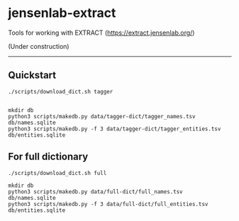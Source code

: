 # jensenlab-extract

Tools for working with EXTRACT (https://extract.jensenlab.org/)

(Under construction)

---

## Quickstart

```
./scripts/download_dict.sh tagger


mkdir db
python3 scripts/makedb.py data/tagger-dict/tagger_names.tsv db/names.sqlite
python3 scripts/makedb.py -f 3 data/tagger-dict/tagger_entities.tsv db/entities.sqlite
```

## For full dictionary

```
./scripts/download_dict.sh full

mkdir db
python3 scripts/makedb.py data/full-dict/full_names.tsv db/names.sqlite
python3 scripts/makedb.py -f 3 data/full-dict/full_entities.tsv db/entities.sqlite
```
